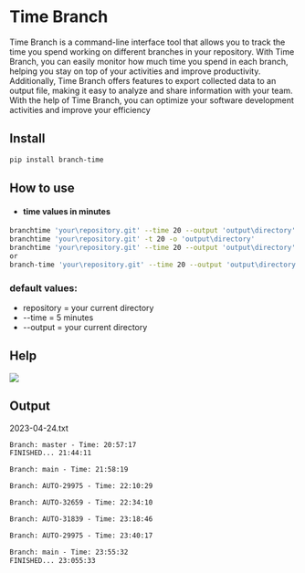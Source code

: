 # Time Branch

Time Branch is a command-line interface tool that allows you to track the time you spend working on different branches in your repository. With Time Branch, you can easily monitor how much time you spend in each branch, helping you stay on top of your activities and improve productivity. Additionally, Time Branch offers features to export collected data to an output file, making it easy to analyze and share information with your team. With the help of Time Branch, you can optimize your software development activities and improve your efficiency

## Install

```bash
pip install branch-time
```

## How to use

- #### time values ​​in minutes

```bash
branchtime 'your\repository.git' --time 20 --output 'output\directory'
branchtime 'your\repository.git' -t 20 -o 'output\directory'
branchtime 'your\repository.git' --time 20 --output 'output\directory'
or
branch-time 'your\repository.git' --time 20 --output 'output\directory'
```

### default values:

- repository = your current directory
- --time = 5 minutes
- --output = your current directory

## Help

<img src="https://firebasestorage.googleapis.com/v0/b/livro-android-1327.appspot.com/o/help%20branch.PNG?alt=media&token=0739a15b-91b7-41f5-801f-1b7674f492f6">

## Output

2023-04-24.txt

```txt
Branch: master - Time: 20:57:17
FINISHED... 21:44:11

Branch: main - Time: 21:58:19

Branch: AUTO-29975 - Time: 22:10:29

Branch: AUTO-32659 - Time: 22:34:10

Branch: AUTO-31839 - Time: 23:18:46

Branch: AUTO-29975 - Time: 23:40:17

Branch: main - Time: 23:55:32
FINISHED... 23:055:33
```
